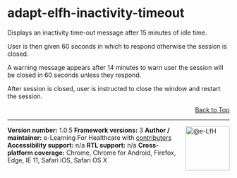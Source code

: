 # adapt-elfh-inactivity-timeout

Displays an inactivity time-out message after 15 minutes of idle time.

User is then given 60 seconds in which to respond otherwise the session is closed.

A warning message appears after 14 minutes to warn user the session will be closed in 60 seconds unless they respond.

After session is closed, user is instructed to close the window and restart the session.

<div float align=right><a href="#top">Back to Top</a></div>

---

<a href="https://community.adaptlearning.org/" target="_blank"><img alt="@e-LfH" class="TableObject-item avatar" height="100" itemprop="image" src="https://avatars2.githubusercontent.com/u/30687181?v=4&amp;s=200" align="right"/></a>
**Version number:** 1.0.5
**Framework versions:** 3
**Author / maintainer:** e-Learning For Healthcare with [contributors](https://github.com/e-LfH/adapt-elfh-inactivity-timeout/graphs/contributors)
**Accessibility support:** n/a
**RTL support:** n/a
**Cross-platform coverage:** Chrome, Chrome for Android, Firefox, Edge, IE 11, Safari iOS, Safari OS X
